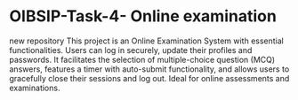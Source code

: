 # OIBSIP-Task-4- Online examination
new repository
This project is an Online Examination System with essential functionalities. Users can log in securely, update their profiles and passwords. It facilitates the selection of multiple-choice question (MCQ) answers, features a timer with auto-submit functionality, and allows users to gracefully close their sessions and log out. Ideal for online assessments and examinations.
